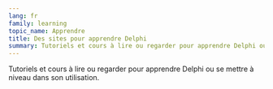 ```yaml
---
lang: fr
family: learning
topic_name: Apprendre
title: Des sites pour apprendre Delphi
summary: Tutoriels et cours à lire ou regarder pour apprendre Delphi ou se mettre à niveau dans son utilisation.
---
```

Tutoriels et cours à lire ou regarder pour apprendre Delphi ou se mettre à niveau dans son utilisation.